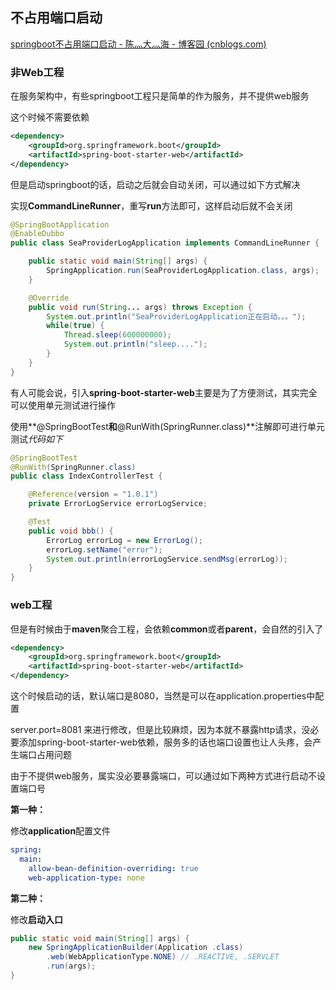 ## 不占用端口启动

[springboot不占用端口启动 - 陈灬大灬海 - 博客园 (cnblogs.com)](https://www.cnblogs.com/chywx/p/11234527.html)

### 非Web工程

在服务架构中，有些springboot工程只是简单的作为服务，并不提供web服务

这个时候不需要依赖

```xml
<dependency>
    <groupId>org.springframework.boot</groupId>
    <artifactId>spring-boot-starter-web</artifactId>
</dependency>
```

但是启动springboot的话，启动之后就会自动关闭，可以通过如下方式解决

实现**CommandLineRunner**，重写**run**方法即可，这样启动后就不会关闭

```java
@SpringBootApplication
@EnableDubbo
public class SeaProviderLogApplication implements CommandLineRunner {

    public static void main(String[] args) {
        SpringApplication.run(SeaProviderLogApplication.class, args);
    }

    @Override
    public void run(String... args) throws Exception {
        System.out.println("SeaProviderLogApplication正在启动。。。");
        while(true) {
            Thread.sleep(600000000);
            System.out.println("sleep....");
        }
    }
}
```

有人可能会说，引入**spring-boot-starter-web**主要是为了方便测试，其实完全可以使用单元测试进行操作

使用**@SpringBootTest**和**@RunWith(SpringRunner.class)**注解即可进行单元测试*代码如下*

```java
@SpringBootTest
@RunWith(SpringRunner.class)
public class IndexControllerTest {

    @Reference(version = "1.0.1")
    private ErrorLogService errorLogService;

    @Test
    public void bbb() {
        ErrorLog errorLog = new ErrorLog();
        errorLog.setName("error");
        System.out.println(errorLogService.sendMsg(errorLog));
    }
}
```

### web工程

 但是有时候由于**maven**聚合工程，会依赖**common**或者**parent**，会自然的引入了

```xml
<dependency>
    <groupId>org.springframework.boot</groupId>
    <artifactId>spring-boot-starter-web</artifactId>
</dependency>
```

 这个时候启动的话，默认端口是8080，当然是可以在application.properties中配置

server.port=8081 来进行修改，但是比较麻烦，因为本就不暴露http请求，没必要添加spring-boot-starter-web依赖，服务多的话也端口设置也让人头疼，会产生端口占用问题

由于不提供web服务，属实没必要暴露端口，可以通过如下两种方式进行启动不设置端口号

**第一种：**

修改**application**配置文件

```yaml
spring:
  main:
    allow-bean-definition-overriding: true
    web-application-type: none
```

**第二种：**

修改**启动入口**

```java
public static void main(String[] args) {
    new SpringApplicationBuilder(Application .class)
        .web(WebApplicationType.NONE) // .REACTIVE, .SERVLET
        .run(args);
}
```

